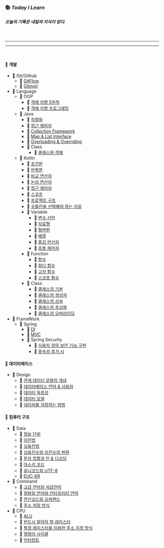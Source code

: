 ### 📚 _Today I Learn_

##### 오늘의 기록은 내일의 지식이 된다.

<br>

---
---

<br>

#### 💾 개발
  - 📂 Git/Github
    - 🔗 [GitFlow]()
    - 🔗 [Gitmoji]()
  - 📂 Language
    - 📂 OOP
      - 🔗 [객체 지향 5원칙]()
      - 🔗 [객체 지향 프로그래밍]()
    - 📂 Java
      - 🔗 [직렬화]()
      - 🔗 [접근 제어자]()
      - 🔗 [Collection Framework]()
      - 🔗 [Map & List Interface]()
      - 🔗 [Overloading & Overriding]()
      - 📂 Class
        - 🔗 [클래스와 객체]()
    - 📂 Kotlin
      - 🔗 [조건문]()
      - 🔗 [반복문]()
      - 🔗 [비교 연산자]()
      - 🔗 [논리 연산자]()
      - 🔗 [접근 제어자]()
      - 🔗 [스코프]()
      - 🔗 [프로젝트 구조]()
      - 🔗 [코틀린을 선택해야 하는 이유]() 
      - 📂 Variable
        - 🔗 [변수 선언]()
        - 🔗 [자료형]()
        - 🔗 [형변환]()
        - 🔗 [배열]()
        - 🔗 [증감 연산자]()
        - 🔗 [흐름 제어자]()
      - 📂 Function
        - 🔗 [함수]()
        - 🔗 [람다 함수]()
        - 🔗 [고차 함수]()
        - 🔗 [스코프 함수]()
      - 📂 Class
        - 🔗 [클래스의 기본]()
        - 🔗 [클래스의 생성자]()
        - 🔗 [클래스의 상속]()
        - 🔗 [클래스의 추상화]()
        - 🔗 [클래스의 오버라이딩]()
  - 📂 FrameWork
    - 📂 Spring
      - 🔗 [DI]()
      - 🔗 [MVC]()
      - 📂 Spring Security
        - 🔗 [사용자 정의 보안 기능 구현]()
        - 🔗 [종속성 추가 시]()

#### 💾 데이터베이스
  - 📂 Design
    - 🔗 [관계 데이터 모델의 개념]()
    - 🔗 [데이터베이스 언어 & 사용자]()
    - 🔗 [데이터 독립성]()
    - 🔗 [데이터 모델]()
    - 🔗 [데이처를 저장하는 방법]()

#### 💾 컴퓨터 구조
  - 📂 Data
    - 🔗 [정보 단위]()
    - 🔗 [이진법]()
    - 🔗 [십육진법]()
    - 🔗 [십육진수와 이진수의 변환]()
    - 🔗 [문자 집합과 인 & 디코딩]()
    - 🔗 [아스키 코드]()
    - 🔗 [유니코드와 UTF-8]()
    - 🔗 [EUC-KR]()
  - 📂 Command
    - 🔗 [고급 언어와 저급언어]()
    - 🔗 [컴파일 언어와 인터프리터 언어]()
    - 🔗 [연산코드와 오퍼랜드]()
    - 🔗 [주소 저장 방식]()
  - 📂 CPU
    - 🔗 [ALU]()
    - 🔗 [반드시 알아야 할 레지스터]()
    - 🔗 [특정 레지스터를 이용한 주소 지정 방식]()
    - 🔗 [명령어 사이클]()
    - 🔗 [인터럽트]()